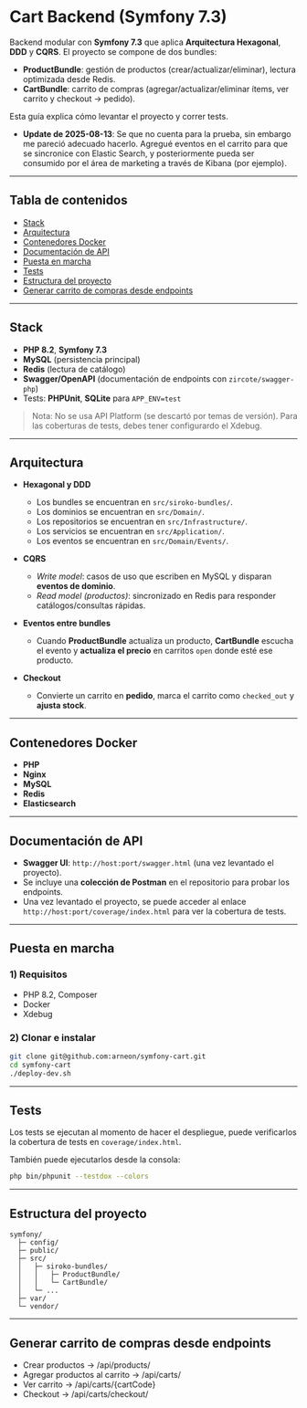 # Cart Backend (Symfony 7.3)

Backend modular con **Symfony 7.3** que aplica **Arquitectura Hexagonal**, **DDD** y **CQRS**. El proyecto se compone de dos bundles:

- **ProductBundle**: gestión de productos (crear/actualizar/eliminar), lectura optimizada desde Redis.
- **CartBundle**: carrito de compras (agregar/actualizar/eliminar ítems, ver carrito y checkout → pedido).

Esta guía explica cómo levantar el proyecto y correr tests.  

- **Update de 2025-08-13**: Se que no cuenta para la prueba, sin embargo me pareció adecuado hacerlo. Agregué eventos en el carrito para que se sincronice con Elastic Search, y posteriormente pueda ser consumido por el área de marketing a través de Kibana (por ejemplo). 
---

## Tabla de contenidos

- [Stack](#stack)
- [Arquitectura](#arquitectura)
- [Contenedores Docker](#contenedores-docker)
- [Documentación de API](#documentación-de-api)
- [Puesta en marcha](#puesta-en-marcha)
- [Tests](#tests)
- [Estructura del proyecto](#estructura-del-proyecto)
- [Generar carrito de compras desde endpoints](#generar-carrito-de-compras-desde-endpoints)

---

## Stack

- **PHP 8.2**, **Symfony 7.3**
- **MySQL** (persistencia principal)
- **Redis** (lectura de catálogo)
- **Swagger/OpenAPI** (documentación de endpoints con `zircote/swagger-php`)
- Tests: **PHPUnit**, **SQLite** para `APP_ENV=test`

> Nota: No se usa API Platform (se descartó por temas de versión).
> Para las coberturas de tests, debes tener configurardo el Xdebug.

---

## Arquitectura

- **Hexagonal y DDD**
    - Los bundles se encuentran en `src/siroko-bundles/`.
    - Los dominios se encuentran en `src/Domain/`.
    - Los repositorios se encuentran en `src/Infrastructure/`.
    - Los servicios se encuentran en `src/Application/`.
    - Los eventos se encuentran en `src/Domain/Events/`.

- **CQRS**
    - *Write model*: casos de uso que escriben en MySQL y disparan **eventos de dominio**.
    - *Read model (productos)*: sincronizado en Redis para responder catálogos/consultas rápidas.
- **Eventos entre bundles**
    - Cuando **ProductBundle** actualiza un producto, **CartBundle** escucha el evento y **actualiza el precio** en carritos `open` donde esté ese producto.
- **Checkout**
    - Convierte un carrito en **pedido**, marca el carrito como `checked_out`  y **ajusta stock**.

---

## Contenedores Docker

- **PHP**
- **Nginx**
- **MySQL**
- **Redis**
- **Elasticsearch**

---

## Documentación de API

- **Swagger UI**: `http://host:port/swagger.html` (una vez levantado el proyecto).
- Se incluye una **colección de Postman** en el repositorio para probar los endpoints.
- Una vez levantado el proyecto, se puede acceder al enlace `http://host:port/coverage/index.html` para ver la cobertura de tests.

---

## Puesta en marcha

### 1) Requisitos

- PHP 8.2, Composer
- Docker
- Xdebug 

### 2) Clonar e instalar

```bash
git clone git@github.com:arneon/symfony-cart.git
cd symfony-cart
./deploy-dev.sh
```
---

## Tests

Los tests se ejecutan al momento de hacer el despliegue, puede verificarlos la cobertura de tests en `coverage/index.html`.

También puede ejecutarlos desde la consola:
```bash
php bin/phpunit --testdox --colors
```
---

## Estructura del proyecto

```
symfony/
  ├─ config/
  ├─ public/
  ├─ src/
  │   ├─ siroko-bundles/
  │   │   ├─ ProductBundle/
  │   │   └─ CartBundle/
  │   └─ ...
  ├─ var/
  └─ vendor/
```

---

## Generar carrito de compras desde endpoints
- Crear productos -> /api/products/
- Agregar productos al carrito -> /api/carts/
- Ver carrito -> /api/carts/{cartCode}
- Checkout -> /api/carts/checkout/ 
